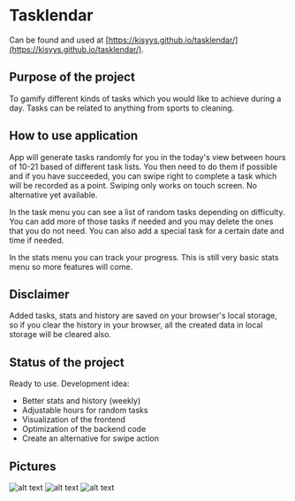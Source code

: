 # Tasklendar
Can be found and used at [https://kisyys.github.io/tasklendar/](https://kisyys.github.io/tasklendar/).

## Purpose of the project
To gamify different kinds of tasks which you would like to achieve during a day. Tasks can be related to anything from sports to cleaning.

## How to use application
App will generate tasks randomly for you in the today's view between hours of 10-21 based of different task lists. You then need to do them if possible and if you have succeeded, you can swipe right to complete a task which will be recorded as a point. Swiping only works on touch screen. No alternative yet available.

In the task menu you can see a list of random tasks depending on difficulty. You can add more of those tasks if needed and you may delete the ones that you do not need. You can also add a special task for a certain date and time if needed.

In the stats menu you can track your progress. This is still very basic stats menu so more features will come.

## Disclaimer
Added tasks, stats and history are saved on your browser's local storage, so if you clear the history in your browser, all the created data in local storage will be cleared also.

## Status of the project
Ready to use. Development idea:
- Better stats and history (weekly)
- Adjustable hours for random tasks
- Visualization of the frontend
- Optimization of the backend code
- Create an alternative for swipe action

## Pictures
![alt text](pic1.png)
![alt text](pic2.png)
![alt text](pic3.png)
